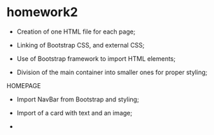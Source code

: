 # homework2

- Creation of one HTML file for each page;

- Linking of Bootstrap CSS, and external CSS;

- Use of Bootstrap framework to import HTML elements;

- Division of the main container into smaller ones for proper styling;

HOMEPAGE

- Import NavBar from Bootstrap and styling;

- Import of a card with text and an image;

-
